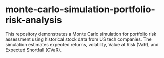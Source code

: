 # monte-carlo-simulation-portfolio-risk-analysis
This repository demonstrates a Monte Carlo simulation for portfolio risk assessment using historical stock data from US tech companies. The simulation estimates expected returns, volatility, Value at Risk (VaR), and Expected Shortfall (CVaR).
